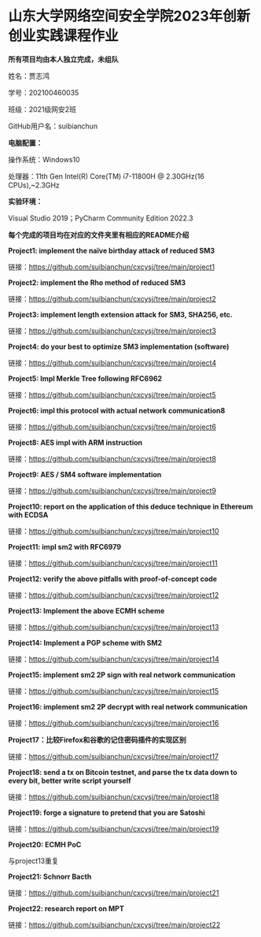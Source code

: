 # 山东大学网络空间安全学院2023年创新创业实践课程作业

**所有项目均由本人独立完成，未组队**

姓名：贾志鸿

学号：202100460035

班级：2021级网安2班

GitHub用户名：suibianchun

**电脑配置：**

操作系统：Windows10

处理器：11th Gen Intel(R) Core(TM) i7-11800H @ 2.30GHz(16 CPUs),~2.3GHz

**实验环境：**

Visual Studio 2019；PyCharm Community Edition 2022.3

**每个完成的项目均在对应的文件夹里有相应的README介绍**

**Project1: implement the naïve birthday attack of reduced SM3**

链接：https://github.com/suibianchun/cxcysj/tree/main/project1

**Project2: implement the Rho method of reduced SM3**

链接：https://github.com/suibianchun/cxcysj/tree/main/project2

**Project3: implement length extension attack for SM3, SHA256, etc.**

链接：https://github.com/suibianchun/cxcysj/tree/main/project3

**Project4: do your best to optimize SM3 implementation (software)**

链接：https://github.com/suibianchun/cxcysj/tree/main/project4

**Project5: Impl Merkle Tree following RFC6962**

链接：https://github.com/suibianchun/cxcysj/tree/main/project5

**Project6: impl this protocol with actual network communication8**

链接：https://github.com/suibianchun/cxcysj/tree/main/project6

**Project8: AES impl with ARM instruction**

链接：https://github.com/suibianchun/cxcysj/tree/main/project8

**Project9: AES / SM4 software implementation**

链接：https://github.com/suibianchun/cxcysj/tree/main/project9

**Project10: report on the application of this deduce technique in Ethereum with ECDSA**

链接：https://github.com/suibianchun/cxcysj/tree/main/project10

**Project11: impl sm2 with RFC6979**

链接：https://github.com/suibianchun/cxcysj/tree/main/project11

**Project12: verify the above pitfalls with proof-of-concept code**

链接：https://github.com/suibianchun/cxcysj/tree/main/project12

**Project13: Implement the above ECMH scheme**

链接：https://github.com/suibianchun/cxcysj/tree/main/project13

**Project14: Implement a PGP scheme with SM2**

链接：https://github.com/suibianchun/cxcysj/tree/main/project14

**Project15: implement sm2 2P sign with real network communication**

链接：https://github.com/suibianchun/cxcysj/tree/main/project15

**Project16: implement sm2 2P decrypt with real network communication**

链接：https://github.com/suibianchun/cxcysj/tree/main/project16

**Project17：比较Firefox和谷歌的记住密码插件的实现区别**

链接：https://github.com/suibianchun/cxcysj/tree/main/project17

**Project18: send a tx on Bitcoin testnet, and parse the tx data down to every bit, better write script yourself**

链接：https://github.com/suibianchun/cxcysj/tree/main/project18

**Project19: forge a signature to pretend that you are Satoshi**

链接：https://github.com/suibianchun/cxcysj/tree/main/project19

**Project20: ECMH PoC**

与project13重复

**Project21: Schnorr Bacth**

链接：https://github.com/suibianchun/cxcysj/tree/main/project21

**Project22: research report on MPT**

链接：https://github.com/suibianchun/cxcysj/tree/main/project22

